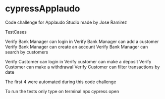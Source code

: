 # cypressApplaudo
Code challenge for Applaudo Studio made by Jose Ramirez


TestCases


Verify Bank Manager can login in
Verify Bank Manager can add a customer
Verify Bank Manager can create an account
Verify Bank Manager can search by customers

Verify Customer can login in
Verify customer can make a deposit
Verify Customer can make a withdrawal
Verify Customer can filter transactions by date




The first 4 were automated during this code challenge


To run the tests only type on terminal npx cypress open

